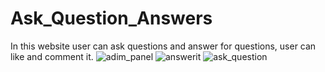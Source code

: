 # Ask_Question_Answers
In this website user can ask questions and answer for questions, user can like and comment it.
![adim_panel](https://github.com/Niveditha8970/Ask_Question_Answers/assets/117922358/7e3af44e-940f-42ec-b9d1-9fca04123cc3)
![answerit](https://github.com/Niveditha8970/Ask_Question_Answers/assets/117922358/dff08f75-f9d1-4965-b074-b14618441a27)
![ask_question](https://github.com/Niveditha8970/Ask_Question_Answers/assets/117922358/d6144e44-d428-43e7-999c-cde35c1a5cf0)
